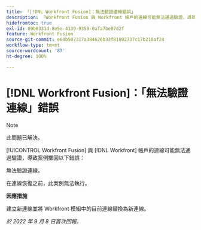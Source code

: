 ```yaml
---
title: 「[!DNL Workfront Fusion]：無法驗證連線錯誤」
description: 「Workfront Fusion 與 Workfront 帳戶的連線可能無法通過驗證，導致案例擲回以下錯誤：無法驗證連線。」
hidefromtoc: true
exl-id: 89b6331d-8e5e-4139-9359-0afa7be07d2f
feature: Workfront Fusion
source-git-commit: e64b507317a384626b33f81802737c17b210af24
workflow-type: tm+mt
source-wordcount: '87'
ht-degree: 100%

---
```


# [!DNL Workfront Fusion]：「無法驗證連線」錯誤

>[!NOTE]
>
>此問題已解決。

<!--This article is live by request for the workaround-->

[!UICONTROL Workfront Fusion] 與 [!DNL Workfront] 帳戶的連線可能無法通過驗證，導致案例擲回以下錯誤：

無法驗證連線。

在連線恢復之前，此案例無法執行。

**因應措施**

建立新連線並將 Workfront 模組中的目前連線替換為新連線。

_於 2022 年 9 月 8 日首次回報。_
